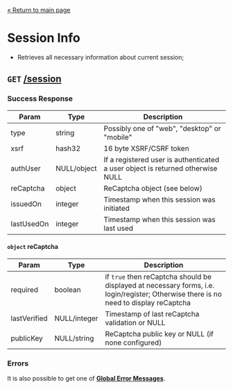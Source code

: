 [&laquo; Return to main page](../README.md)

# Session Info

* Retrieves all necessary information about current session;

## `GET` [/session]()

### Success Response

Param | Type |  Description
--- | --- | --- 
type | string | Possibly one of "web", "desktop" or "mobile"
xsrf | hash32 | 16 byte XSRF/CSRF token
authUser | NULL/object | If a registered user is authenticated a user object is returned otherwise NULL
reCaptcha | object | ReCaptcha object (see below)
issuedOn | integer | Timestamp when this session was initiated
lastUsedOn | integer | Timestamp when this session was last used

#### `object` reCaptcha

Param | Type |  Description
--- | --- | --- 
required | boolean | if `true` then reCaptcha should be displayed at necessary forms, i.e. login/register; Otherwise there is no need to display reCaptcha
lastVerified | NULL/integer | Timestamp of last reCaptcha validation or NULL
publicKey | NULL/string | ReCaptcha public key or NULL (if none configured)

### Errors

It is also possible to get one of [**Global Error Messages**](../README.md#global-error-messages).